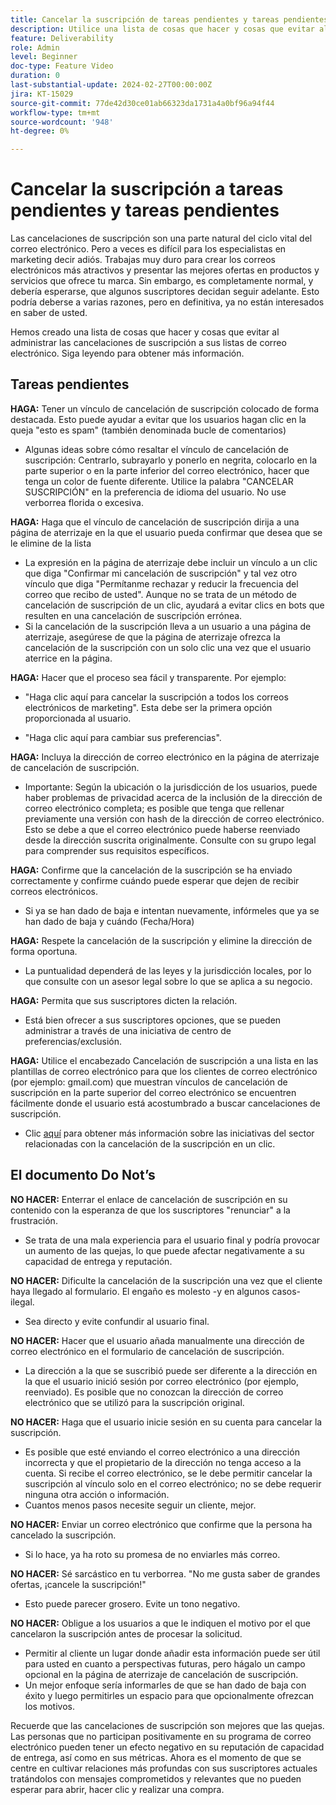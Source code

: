 ```yaml
---
title: Cancelar la suscripción de tareas pendientes y tareas pendientes
description: Utilice una lista de cosas que hacer y cosas que evitar al administrar las cancelaciones de suscripción.
feature: Deliverability
role: Admin
level: Beginner
doc-type: Feature Video
duration: 0
last-substantial-update: 2024-02-27T00:00:00Z
jira: KT-15029
source-git-commit: 77de42d30ce01ab66323da1731a4a0bf96a94f44
workflow-type: tm+mt
source-wordcount: '948'
ht-degree: 0%

---
```



# Cancelar la suscripción a tareas pendientes y tareas pendientes

Las cancelaciones de suscripción son una parte natural del ciclo vital del correo electrónico. Pero a veces es difícil para los especialistas en marketing decir adiós. Trabajas muy duro para crear los correos electrónicos más atractivos y presentar las mejores ofertas en productos y servicios que ofrece tu marca. Sin embargo, es completamente normal, y debería esperarse, que algunos suscriptores decidan seguir adelante. Esto podría deberse a varias razones, pero en definitiva, ya no están interesados en saber de usted.

Hemos creado una lista de cosas que hacer y cosas que evitar al administrar las cancelaciones de suscripción a sus listas de correo electrónico. Siga leyendo para obtener más información.

## Tareas pendientes

**HAGA:** Tener un vínculo de cancelación de suscripción colocado de forma destacada. Esto puede ayudar a evitar que los usuarios hagan clic en la queja &quot;esto es spam&quot; (también denominada bucle de comentarios)

+ Algunas ideas sobre cómo resaltar el vínculo de cancelación de suscripción: Centrarlo, subrayarlo y ponerlo en negrita, colocarlo en la parte superior o en la parte inferior del correo electrónico, hacer que tenga un color de fuente diferente. Utilice la palabra &quot;CANCELAR SUSCRIPCIÓN&quot; en la preferencia de idioma del usuario. No use verborrea florida o excesiva.

**HAGA:** Haga que el vínculo de cancelación de suscripción dirija a una página de aterrizaje en la que el usuario pueda confirmar que desea que se le elimine de la lista

+ La expresión en la página de aterrizaje debe incluir un vínculo a un clic que diga &quot;Confirmar mi cancelación de suscripción&quot; y tal vez otro vínculo que diga &quot;Permítanme rechazar y reducir la frecuencia del correo que recibo de usted&quot;. Aunque no se trata de un método de cancelación de suscripción de un clic, ayudará a evitar clics en bots que resulten en una cancelación de suscripción errónea.
+ Si la cancelación de la suscripción lleva a un usuario a una página de aterrizaje, asegúrese de que la página de aterrizaje ofrezca la cancelación de la suscripción con un solo clic una vez que el usuario aterrice en la página.

**HAGA:** Hacer que el proceso sea fácil y transparente. Por ejemplo:

+ &quot;Haga clic aquí para cancelar la suscripción a todos los correos electrónicos de marketing&quot;. Esta debe ser la primera opción proporcionada al usuario.

+ &quot;Haga clic aquí para cambiar sus preferencias&quot;.

**HAGA:** Incluya la dirección de correo electrónico en la página de aterrizaje de cancelación de suscripción.

+ Importante: Según la ubicación o la jurisdicción de los usuarios, puede haber problemas de privacidad acerca de la inclusión de la dirección de correo electrónico completa; es posible que tenga que rellenar previamente una versión con hash de la dirección de correo electrónico. Esto se debe a que el correo electrónico puede haberse reenviado desde la dirección suscrita originalmente. Consulte con su grupo legal para comprender sus requisitos específicos.

**HAGA:** Confirme que la cancelación de la suscripción se ha enviado correctamente y confirme cuándo puede esperar que dejen de recibir correos electrónicos.

+ Si ya se han dado de baja e intentan nuevamente, infórmeles que ya se han dado de baja y cuándo (Fecha/Hora)

**HAGA:** Respete la cancelación de la suscripción y elimine la dirección de forma oportuna.

+ La puntualidad dependerá de las leyes y la jurisdicción locales, por lo que consulte con un asesor legal sobre lo que se aplica a su negocio.

**HAGA:** Permita que sus suscriptores dicten la relación.

+ Está bien ofrecer a sus suscriptores opciones, que se pueden administrar a través de una iniciativa de centro de preferencias/exclusión.

**HAGA:** Utilice el encabezado Cancelación de suscripción a una lista en las plantillas de correo electrónico para que los clientes de correo electrónico (por ejemplo: gmail.com) que muestran vínculos de cancelación de suscripción en la parte superior del correo electrónico se encuentren fácilmente donde el usuario está acostumbrado a buscar cancelaciones de suscripción.

+ Clic [aquí](https://experienceleague.adobe.com/docs/deliverability-learn/deliverability-best-practice-guide/additional-resources/guidance-around-changes-to-google-and-yahoo.html?lang=es) para obtener más información sobre las iniciativas del sector relacionadas con la cancelación de la suscripción en un clic.

## El documento Do Not’s


**NO HACER:** Enterrar el enlace de cancelación de suscripción en su contenido con la esperanza de que los suscriptores &quot;renunciar&quot; a la frustración.

+ Se trata de una mala experiencia para el usuario final y podría provocar un aumento de las quejas, lo que puede afectar negativamente a su capacidad de entrega y reputación.

**NO HACER:** Dificulte la cancelación de la suscripción una vez que el cliente haya llegado al formulario. El engaño es molesto -y en algunos casos- ilegal.

+ Sea directo y evite confundir al usuario final.

**NO HACER:** Hacer que el usuario añada manualmente una dirección de correo electrónico en el formulario de cancelación de suscripción.

+ La dirección a la que se suscribió puede ser diferente a la dirección en la que el usuario inició sesión por correo electrónico (por ejemplo, reenviado).  Es posible que no conozcan la dirección de correo electrónico que se utilizó para la suscripción original.

**NO HACER:** Haga que el usuario inicie sesión en su cuenta para cancelar la suscripción.

+ Es posible que esté enviando el correo electrónico a una dirección incorrecta y que el propietario de la dirección no tenga acceso a la cuenta.  Si recibe el correo electrónico, se le debe permitir cancelar la suscripción al vínculo solo en el correo electrónico; no se debe requerir ninguna otra acción o información.
+ Cuantos menos pasos necesite seguir un cliente, mejor.

**NO HACER:** Enviar un correo electrónico que confirme que la persona ha cancelado la suscripción.

+ Si lo hace, ya ha roto su promesa de no enviarles más correo.

**NO HACER:** Sé sarcástico en tu verborrea. &quot;No me gusta saber de grandes ofertas, ¡cancele la suscripción!&quot;

+ Esto puede parecer grosero. Evite un tono negativo.

**NO HACER:** Obligue a los usuarios a que le indiquen el motivo por el que cancelaron la suscripción antes de procesar la solicitud.

+ Permitir al cliente un lugar donde añadir esta información puede ser útil para usted en cuanto a perspectivas futuras, pero hágalo un campo opcional en la página de aterrizaje de cancelación de suscripción.
+ Un mejor enfoque sería informarles de que se han dado de baja con éxito y luego permitirles un espacio para que opcionalmente ofrezcan los motivos.

Recuerde que las cancelaciones de suscripción son mejores que las quejas. Las personas que no participan positivamente en su programa de correo electrónico pueden tener un efecto negativo en su reputación de capacidad de entrega, así como en sus métricas. Ahora es el momento de que se centre en cultivar relaciones más profundas con sus suscriptores actuales tratándolos con mensajes comprometidos y relevantes que no pueden esperar para abrir, hacer clic y realizar una compra.
